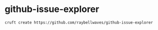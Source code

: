 # github-issue-explorer

```
cruft create https://github.com/raybellwaves/github-issue-explorer
```

